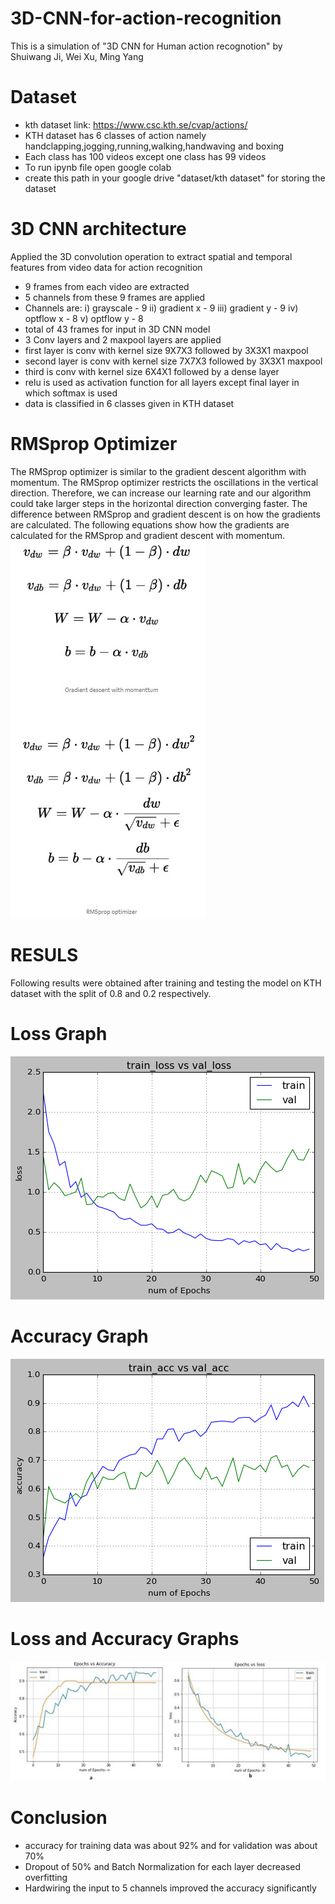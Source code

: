 # 3D-CNN-for-action-recognition
This is a simulation of "3D CNN for Human action recognotion" by Shuiwang Ji, Wei Xu, Ming Yang


# Dataset
* kth dataset link: https://www.csc.kth.se/cvap/actions/
* KTH dataset has 6 classes of action namely handclapping,jogging,running,walking,handwaving and boxing
* Each class has 100 videos except one class has 99 videos
* To run ipynb file open google colab 
* create this path in your google drive  "dataset/kth dataset" for storing the dataset


# 3D CNN architecture
Applied the 3D convolution operation to extract spatial and temporal features from video data for action recognition
* 9  frames from each video are extracted 
* 5 channels from these 9 frames are applied
* Channels are:
 	 i)  grayscale    - 9
   ii) gradient x  - 9
   iii) gradient y - 9
   iv) optflow x -  8
   v) optflow y  -  8
* total of 43 frames for input in 3D CNN model
* 3 Conv layers and 2 maxpool layers are applied
* first layer is conv with kernel size 9X7X3 followed by 3X3X1 maxpool
* second layer is conv with kernel size 7X7X3 followed by 3X3X1 maxpool
* third is conv with kernel size 6X4X1 followed by a dense layer 
* relu is used as activation function for all layers except final layer in which softmax is used
* data is classified in 6 classes given in KTH dataset


# RMSprop Optimizer
The RMSprop optimizer is similar to the gradient descent algorithm with momentum. The RMSprop optimizer restricts the oscillations in the vertical direction. Therefore, we can increase our learning rate and our algorithm could take larger steps in the horizontal direction converging faster. The difference between RMSprop and gradient descent is on how the gradients are calculated. The following equations show how the gradients are calculated for the RMSprop and gradient descent with momentum.
![](images/optimizer.jpg)
# RESULS
Following results were obtained after training and testing the model on KTH dataset with the split of 0.8 and 0.2 respectively.
# Loss Graph
![](images/loss.png)

# Accuracy Graph
![](images/accuracy.png)
# Loss and Accuracy Graphs
![](images/accuracy_3D_CNN.png)

# Conclusion
* accuracy for training data was about 92% and for validation was about 70%
* Dropout of 50% and Batch Normalization for each layer decreased overfitting
* Hardwiring the input to 5 channels improved the accuracy significantly
